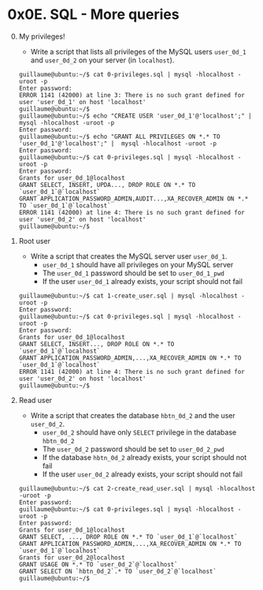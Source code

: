 # 0x0E. SQL - More queries

0. My privileges!
	- Write a script that lists all privileges of the MySQL users `user_0d_1` and `user_0d_2` on your server (in `localhost`).
	```
	guillaume@ubuntu:~/$ cat 0-privileges.sql | mysql -hlocalhost -uroot -p
	Enter password: 
	ERROR 1141 (42000) at line 3: There is no such grant defined for user 'user_0d_1' on host 'localhost'
	guillaume@ubuntu:~/$ 
	guillaume@ubuntu:~/$ echo "CREATE USER 'user_0d_1'@'localhost';" |  mysql -hlocalhost -uroot -p
	Enter password: 
	guillaume@ubuntu:~/$ echo "GRANT ALL PRIVILEGES ON *.* TO 'user_0d_1'@'localhost';" |  mysql -hlocalhost -uroot -p
	Enter password: 
	guillaume@ubuntu:~/$ cat 0-privileges.sql | mysql -hlocalhost -uroot -p
	Enter password: 
	Grants for user_0d_1@localhost                                                                                                
	GRANT SELECT, INSERT, UPDA..., DROP ROLE ON *.* TO `user_0d_1`@`localhost`                                                                                                                             
	GRANT APPLICATION_PASSWORD_ADMIN,AUDIT...,XA_RECOVER_ADMIN ON *.* TO `user_0d_1`@`localhost`                                        
	ERROR 1141 (42000) at line 4: There is no such grant defined for user 'user_0d_2' on host 'localhost'              
	guillaume@ubuntu:~/$ 
	```

1. Root user
	- Write a script that creates the MySQL server user `user_0d_1`.
		- `user_0d_1` should have all privileges on your MySQL server
		- The `user_0d_1` password should be set to `user_0d_1_pwd`
		- If the user `user_0d_1` already exists, your script should not fail
	```
	guillaume@ubuntu:~/$ cat 1-create_user.sql | mysql -hlocalhost -uroot -p
	Enter password: 
	guillaume@ubuntu:~/$ cat 0-privileges.sql | mysql -hlocalhost -uroot -p
	Enter password: 
	Grants for user_0d_1@localhost                                                                                                
	GRANT SELECT, INSERT..., DROP ROLE ON *.* TO `user_0d_1`@`localhost`                                                                                                                             
	GRANT APPLICATION_PASSWORD_ADMIN,...,XA_RECOVER_ADMIN ON *.* TO `user_0d_1`@`localhost`                                        
	ERROR 1141 (42000) at line 4: There is no such grant defined for user 'user_0d_2' on host 'localhost'
	guillaume@ubuntu:~/$ 
	```

2. Read user
	- Write a script that creates the database `hbtn_0d_2` and the user `user_0d_2`.
		- `user_0d_2` should have only `SELECT` privilege in the database `hbtn_0d_2`
		- The `user_0d_2` password should be set to `user_0d_2_pwd`
		- If the database `hbtn_0d_2` already exists, your script should not fail
		- If the user `user_0d_2` already exists, your script should not fail
	```
	guillaume@ubuntu:~/$ cat 2-create_read_user.sql | mysql -hlocalhost -uroot -p
	Enter password: 
	guillaume@ubuntu:~/$ cat 0-privileges.sql | mysql -hlocalhost -uroot -p
	Enter password: 
	Grants for user_0d_1@localhost                                                                                                
	GRANT SELECT, ..., DROP ROLE ON *.* TO `user_0d_1`@`localhost`                                                                                                                             
	GRANT APPLICATION_PASSWORD_ADMIN,...,XA_RECOVER_ADMIN ON *.* TO `user_0d_1`@`localhost`                                        
	Grants for user_0d_2@localhost                                                                                                
	GRANT USAGE ON *.* TO `user_0d_2`@`localhost`                                                                                 
	GRANT SELECT ON `hbtn_0d_2`.* TO `user_0d_2`@`localhost`  
	guillaume@ubuntu:~/$ 
	```
